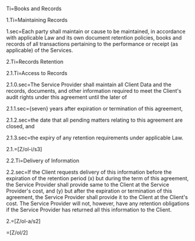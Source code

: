 Ti=Books and Records

1.Ti=Maintaining Records

1.sec=Each party shall maintain or cause to be maintained, in accordance with applicable Law and its own document retention policies, books and records of all transactions pertaining to the performance or receipt (as applicable) of the Services.

2.Ti=Records Retention

2.1.Ti=Access to Records

2.1.0.sec=The Service Provider shall maintain all Client Data and the records, documents, and other information required to meet the Client's audit rights under this agreement until the later of

2.1.1.sec={seven} years after expiration or termination of this agreement,

2.1.2.sec=the date that all pending matters relating to this agreement are closed, and

2.1.3.sec=the expiry of any retention requirements under applicable Law.

2.1.=[Z/ol-i/s3]

2.2.Ti=Delivery of Information

2.2.sec=If the Client requests delivery of this information before the expiration of the retention period (x) but during the term of this agreement, the Service Provider shall provide same to the Client at the Service Provider's cost, and (y) but after the expiration or termination of this agreement, the Service Provider shall provide it to the Client at the Client's cost. The Service Provider will not, however, have any retention obligations if the Service Provider has returned all this information to the Client.

2.=[Z/ol-a/s2]

=[Z/ol/2]
